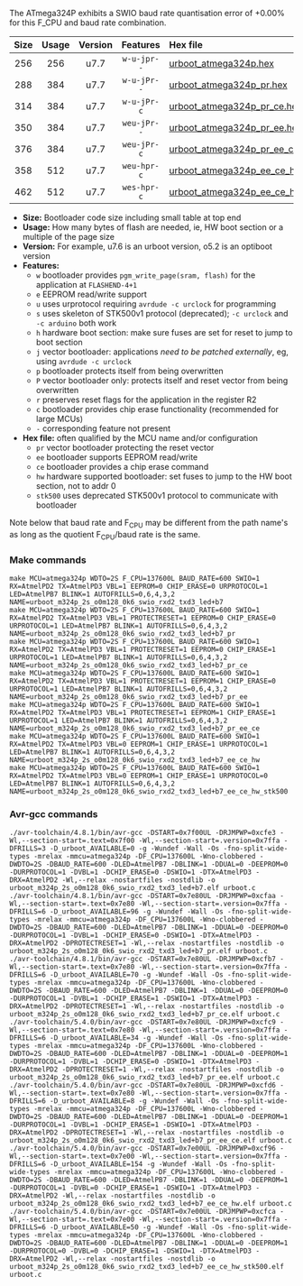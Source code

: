 The ATmega324P exhibits a SWIO baud rate quantisation error of +0.00% for this F_CPU and baud rate combination.

|Size|Usage|Version|Features|Hex file|
|:-:|:-:|:-:|:-:|:--|
|256|256|u7.7|`w-u-jpr--`|[urboot_atmega324p.hex](https://raw.githubusercontent.com/stefanrueger/urboot.hex/main/u7.7/cores/mightycore/atmega324p/watchdog_2_s/internal_oscillator/137600_hz/600_baud/uart1_rxd2_txd3/led%2Bb7/urboot_atmega324p.hex)|
|288|384|u7.7|`w-u-jPr--`|[urboot_atmega324p_pr.hex](https://raw.githubusercontent.com/stefanrueger/urboot.hex/main/u7.7/cores/mightycore/atmega324p/watchdog_2_s/internal_oscillator/137600_hz/600_baud/uart1_rxd2_txd3/led%2Bb7/urboot_atmega324p_pr.hex)|
|314|384|u7.7|`w-u-jPr-c`|[urboot_atmega324p_pr_ce.hex](https://raw.githubusercontent.com/stefanrueger/urboot.hex/main/u7.7/cores/mightycore/atmega324p/watchdog_2_s/internal_oscillator/137600_hz/600_baud/uart1_rxd2_txd3/led%2Bb7/urboot_atmega324p_pr_ce.hex)|
|350|384|u7.7|`weu-jPr--`|[urboot_atmega324p_pr_ee.hex](https://raw.githubusercontent.com/stefanrueger/urboot.hex/main/u7.7/cores/mightycore/atmega324p/watchdog_2_s/internal_oscillator/137600_hz/600_baud/uart1_rxd2_txd3/led%2Bb7/urboot_atmega324p_pr_ee.hex)|
|376|384|u7.7|`weu-jPr-c`|[urboot_atmega324p_pr_ee_ce.hex](https://raw.githubusercontent.com/stefanrueger/urboot.hex/main/u7.7/cores/mightycore/atmega324p/watchdog_2_s/internal_oscillator/137600_hz/600_baud/uart1_rxd2_txd3/led%2Bb7/urboot_atmega324p_pr_ee_ce.hex)|
|358|512|u7.7|`weu-hpr-c`|[urboot_atmega324p_ee_ce_hw.hex](https://raw.githubusercontent.com/stefanrueger/urboot.hex/main/u7.7/cores/mightycore/atmega324p/watchdog_2_s/internal_oscillator/137600_hz/600_baud/uart1_rxd2_txd3/led%2Bb7/urboot_atmega324p_ee_ce_hw.hex)|
|462|512|u7.7|`wes-hpr-c`|[urboot_atmega324p_ee_ce_hw_stk500.hex](https://raw.githubusercontent.com/stefanrueger/urboot.hex/main/u7.7/cores/mightycore/atmega324p/watchdog_2_s/internal_oscillator/137600_hz/600_baud/uart1_rxd2_txd3/led%2Bb7/urboot_atmega324p_ee_ce_hw_stk500.hex)|

- **Size:** Bootloader code size including small table at top end
- **Usage:** How many bytes of flash are needed, ie, HW boot section or a multiple of the page size
- **Version:** For example, u7.6 is an urboot version, o5.2 is an optiboot version
- **Features:**
  + `w` bootloader provides `pgm_write_page(sram, flash)` for the application at `FLASHEND-4+1`
  + `e` EEPROM read/write support
  + `u` uses urprotocol requiring `avrdude -c urclock` for programming
  + `s` uses skeleton of STK500v1 protocol (deprecated); `-c urclock` and `-c arduino` both work
  + `h` hardware boot section: make sure fuses are set for reset to jump to boot section
  + `j` vector bootloader: applications *need to be patched externally*, eg, using `avrdude -c urclock`
  + `p` bootloader protects itself from being overwritten
  + `P` vector bootloader only: protects itself and reset vector from being overwritten
  + `r` preserves reset flags for the application in the register R2
  + `c` bootloader provides chip erase functionality (recommended for large MCUs)
  + `-` corresponding feature not present
- **Hex file:** often qualified by the MCU name and/or configuration
  + `pr` vector bootloader protecting the reset vector
  + `ee` bootloader supports EEPROM read/write
  + `ce` bootloader provides a chip erase command
  + `hw` hardware supported bootloader: set fuses to jump to the HW boot section, not to addr 0
  + `stk500` uses deprecated STK500v1 protocol to communicate with bootloader


Note below that baud rate and F<sub>CPU</sub> may be different from the path name's as long as the quotient F<sub>CPU</sub>/baud rate is the same.

### Make commands
```
make MCU=atmega324p WDTO=2S F_CPU=137600L BAUD_RATE=600 SWIO=1 RX=AtmelPD2 TX=AtmelPD3 VBL=1 EEPROM=0 CHIP_ERASE=0 URPROTOCOL=1 LED=AtmelPB7 BLINK=1 AUTOFRILLS=0,6,4,3,2 NAME=urboot_m324p_2s_o0m128_0k6_swio_rxd2_txd3_led+b7
make MCU=atmega324p WDTO=2S F_CPU=137600L BAUD_RATE=600 SWIO=1 RX=AtmelPD2 TX=AtmelPD3 VBL=1 PROTECTRESET=1 EEPROM=0 CHIP_ERASE=0 URPROTOCOL=1 LED=AtmelPB7 BLINK=1 AUTOFRILLS=0,6,4,3,2 NAME=urboot_m324p_2s_o0m128_0k6_swio_rxd2_txd3_led+b7_pr
make MCU=atmega324p WDTO=2S F_CPU=137600L BAUD_RATE=600 SWIO=1 RX=AtmelPD2 TX=AtmelPD3 VBL=1 PROTECTRESET=1 EEPROM=0 CHIP_ERASE=1 URPROTOCOL=1 LED=AtmelPB7 BLINK=1 AUTOFRILLS=0,6,4,3,2 NAME=urboot_m324p_2s_o0m128_0k6_swio_rxd2_txd3_led+b7_pr_ce
make MCU=atmega324p WDTO=2S F_CPU=137600L BAUD_RATE=600 SWIO=1 RX=AtmelPD2 TX=AtmelPD3 VBL=1 PROTECTRESET=1 EEPROM=1 CHIP_ERASE=0 URPROTOCOL=1 LED=AtmelPB7 BLINK=1 AUTOFRILLS=0,6,4,3,2 NAME=urboot_m324p_2s_o0m128_0k6_swio_rxd2_txd3_led+b7_pr_ee
make MCU=atmega324p WDTO=2S F_CPU=137600L BAUD_RATE=600 SWIO=1 RX=AtmelPD2 TX=AtmelPD3 VBL=1 PROTECTRESET=1 EEPROM=1 CHIP_ERASE=1 URPROTOCOL=1 LED=AtmelPB7 BLINK=1 AUTOFRILLS=0,6,4,3,2 NAME=urboot_m324p_2s_o0m128_0k6_swio_rxd2_txd3_led+b7_pr_ee_ce
make MCU=atmega324p WDTO=2S F_CPU=137600L BAUD_RATE=600 SWIO=1 RX=AtmelPD2 TX=AtmelPD3 VBL=0 EEPROM=1 CHIP_ERASE=1 URPROTOCOL=1 LED=AtmelPB7 BLINK=1 AUTOFRILLS=0,6,4,3,2 NAME=urboot_m324p_2s_o0m128_0k6_swio_rxd2_txd3_led+b7_ee_ce_hw
make MCU=atmega324p WDTO=2S F_CPU=137600L BAUD_RATE=600 SWIO=1 RX=AtmelPD2 TX=AtmelPD3 VBL=0 EEPROM=1 CHIP_ERASE=1 URPROTOCOL=0 LED=AtmelPB7 BLINK=1 AUTOFRILLS=0,6,4,3,2 NAME=urboot_m324p_2s_o0m128_0k6_swio_rxd2_txd3_led+b7_ee_ce_hw_stk500
```

### Avr-gcc commands
```
./avr-toolchain/4.8.1/bin/avr-gcc -DSTART=0x7f00UL -DRJMPWP=0xcfe3 -Wl,--section-start=.text=0x7f00 -Wl,--section-start=.version=0x7ffa -DFRILLS=3 -D_urboot_AVAILABLE=0 -g -Wundef -Wall -Os -fno-split-wide-types -mrelax -mmcu=atmega324p -DF_CPU=137600L -Wno-clobbered -DWDTO=2S -DBAUD_RATE=600 -DLED=AtmelPB7 -DBLINK=1 -DDUAL=0 -DEEPROM=0 -DURPROTOCOL=1 -DVBL=1 -DCHIP_ERASE=0 -DSWIO=1 -DTX=AtmelPD3 -DRX=AtmelPD2 -Wl,--relax -nostartfiles -nostdlib -o urboot_m324p_2s_o0m128_0k6_swio_rxd2_txd3_led+b7.elf urboot.c
./avr-toolchain/4.8.1/bin/avr-gcc -DSTART=0x7e80UL -DRJMPWP=0xcfaa -Wl,--section-start=.text=0x7e80 -Wl,--section-start=.version=0x7ffa -DFRILLS=6 -D_urboot_AVAILABLE=96 -g -Wundef -Wall -Os -fno-split-wide-types -mrelax -mmcu=atmega324p -DF_CPU=137600L -Wno-clobbered -DWDTO=2S -DBAUD_RATE=600 -DLED=AtmelPB7 -DBLINK=1 -DDUAL=0 -DEEPROM=0 -DURPROTOCOL=1 -DVBL=1 -DCHIP_ERASE=0 -DSWIO=1 -DTX=AtmelPD3 -DRX=AtmelPD2 -DPROTECTRESET=1 -Wl,--relax -nostartfiles -nostdlib -o urboot_m324p_2s_o0m128_0k6_swio_rxd2_txd3_led+b7_pr.elf urboot.c
./avr-toolchain/4.8.1/bin/avr-gcc -DSTART=0x7e80UL -DRJMPWP=0xcfb7 -Wl,--section-start=.text=0x7e80 -Wl,--section-start=.version=0x7ffa -DFRILLS=6 -D_urboot_AVAILABLE=70 -g -Wundef -Wall -Os -fno-split-wide-types -mrelax -mmcu=atmega324p -DF_CPU=137600L -Wno-clobbered -DWDTO=2S -DBAUD_RATE=600 -DLED=AtmelPB7 -DBLINK=1 -DDUAL=0 -DEEPROM=0 -DURPROTOCOL=1 -DVBL=1 -DCHIP_ERASE=1 -DSWIO=1 -DTX=AtmelPD3 -DRX=AtmelPD2 -DPROTECTRESET=1 -Wl,--relax -nostartfiles -nostdlib -o urboot_m324p_2s_o0m128_0k6_swio_rxd2_txd3_led+b7_pr_ce.elf urboot.c
./avr-toolchain/5.4.0/bin/avr-gcc -DSTART=0x7e80UL -DRJMPWP=0xcfc9 -Wl,--section-start=.text=0x7e80 -Wl,--section-start=.version=0x7ffa -DFRILLS=6 -D_urboot_AVAILABLE=34 -g -Wundef -Wall -Os -fno-split-wide-types -mrelax -mmcu=atmega324p -DF_CPU=137600L -Wno-clobbered -DWDTO=2S -DBAUD_RATE=600 -DLED=AtmelPB7 -DBLINK=1 -DDUAL=0 -DEEPROM=1 -DURPROTOCOL=1 -DVBL=1 -DCHIP_ERASE=0 -DSWIO=1 -DTX=AtmelPD3 -DRX=AtmelPD2 -DPROTECTRESET=1 -Wl,--relax -nostartfiles -nostdlib -o urboot_m324p_2s_o0m128_0k6_swio_rxd2_txd3_led+b7_pr_ee.elf urboot.c
./avr-toolchain/5.4.0/bin/avr-gcc -DSTART=0x7e80UL -DRJMPWP=0xcfd6 -Wl,--section-start=.text=0x7e80 -Wl,--section-start=.version=0x7ffa -DFRILLS=6 -D_urboot_AVAILABLE=8 -g -Wundef -Wall -Os -fno-split-wide-types -mrelax -mmcu=atmega324p -DF_CPU=137600L -Wno-clobbered -DWDTO=2S -DBAUD_RATE=600 -DLED=AtmelPB7 -DBLINK=1 -DDUAL=0 -DEEPROM=1 -DURPROTOCOL=1 -DVBL=1 -DCHIP_ERASE=1 -DSWIO=1 -DTX=AtmelPD3 -DRX=AtmelPD2 -DPROTECTRESET=1 -Wl,--relax -nostartfiles -nostdlib -o urboot_m324p_2s_o0m128_0k6_swio_rxd2_txd3_led+b7_pr_ee_ce.elf urboot.c
./avr-toolchain/5.4.0/bin/avr-gcc -DSTART=0x7e00UL -DRJMPWP=0xcf96 -Wl,--section-start=.text=0x7e00 -Wl,--section-start=.version=0x7ffa -DFRILLS=6 -D_urboot_AVAILABLE=154 -g -Wundef -Wall -Os -fno-split-wide-types -mrelax -mmcu=atmega324p -DF_CPU=137600L -Wno-clobbered -DWDTO=2S -DBAUD_RATE=600 -DLED=AtmelPB7 -DBLINK=1 -DDUAL=0 -DEEPROM=1 -DURPROTOCOL=1 -DVBL=0 -DCHIP_ERASE=1 -DSWIO=1 -DTX=AtmelPD3 -DRX=AtmelPD2 -Wl,--relax -nostartfiles -nostdlib -o urboot_m324p_2s_o0m128_0k6_swio_rxd2_txd3_led+b7_ee_ce_hw.elf urboot.c
./avr-toolchain/5.4.0/bin/avr-gcc -DSTART=0x7e00UL -DRJMPWP=0xcfca -Wl,--section-start=.text=0x7e00 -Wl,--section-start=.version=0x7ffa -DFRILLS=6 -D_urboot_AVAILABLE=50 -g -Wundef -Wall -Os -fno-split-wide-types -mrelax -mmcu=atmega324p -DF_CPU=137600L -Wno-clobbered -DWDTO=2S -DBAUD_RATE=600 -DLED=AtmelPB7 -DBLINK=1 -DDUAL=0 -DEEPROM=1 -DURPROTOCOL=0 -DVBL=0 -DCHIP_ERASE=1 -DSWIO=1 -DTX=AtmelPD3 -DRX=AtmelPD2 -Wl,--relax -nostartfiles -nostdlib -o urboot_m324p_2s_o0m128_0k6_swio_rxd2_txd3_led+b7_ee_ce_hw_stk500.elf urboot.c
```

